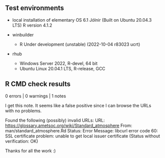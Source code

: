 
## Test environments

* local installation of elementary OS 6.1 Jólnir (Built on Ubuntu 20.04.3 LTS) R version 4.1.2

* winbuilder 
    - R Under development (unstable) (2022-10-04 r83023 ucrt)

* rhub 
     - Windows Server 2022, R-devel, 64 bit
     - Ubuntu Linux 20.04.1 LTS, R-release, GCC

     
## R CMD check results

0 errors | 0 warnings | 1 notes 

I get this note. It seems like a false positive since I can browse the URLs with no problems.

  Found the following (possibly) invalid URLs:
    URL: https://glossary.ametsoc.org/wiki/Standard_atmosphere
      From: man/standard_atmosphere.Rd
      Status: Error
      Message: libcurl error code 60:
        	SSL certificate problem: unable to get local issuer certificate
        	(Status without verification: OK)


Thanks for all the work :)
